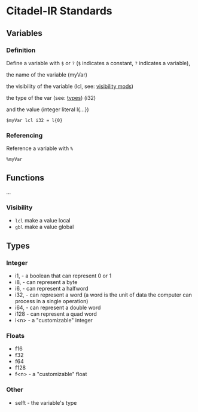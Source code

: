 # Citadel-IR Standards

## Variables

### Definition

Define a variable with `$` or `?` (`$` indicates a constant, `?` indicates a variable),

the name of the variable (myVar)

the visibility of the variable (lcl, see: [visibility mods](#visibility))

the type of the var (see: [types](#types)) (i32)

and the value (integer literal l{...})

```text
$myVar lcl i32 = l{0}
```

### Referencing

Reference a variable with `%`

```text
%myVar
```

## Functions

...

### Visibility

- `lcl` make a value local
- `gbl` make a value global

## Types

### Integer

- i1, - a boolean that can represent 0 or 1
- i8, - can represent a byte
- i6, - can represent a halfword
- i32, - can represent a word (a word is the unit of data the computer can process in a single operation)
- i64, - can represent a double word
- i128 - can represent a quad word
- i\<n> - a "customizable" integer

### Floats

- f16
- f32
- f64
- f128
- f\<n> - a "customizable" float

### Other

- selft - the variable's type

